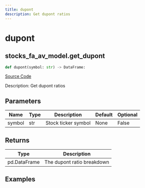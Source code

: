 ```yaml
---
title: dupont
description: Get dupont ratios
---
```

# dupont

## stocks_fa_av_model.get_dupont

```python
def dupont(symbol: str) -> DataFrame:
```
[Source Code](https://github.com/OpenBB-finance/OpenBBTerminal/tree/main/openbb_terminal/stocks/fundamental_analysis/av_model.py#L711)

Description: Get dupont ratios

## Parameters

| Name | Type | Description | Default | Optional |
| ---- | ---- | ----------- | ------- | -------- |
| symbol | str | Stock ticker symbol | None | False |

## Returns

| Type | Description |
| ---- | ----------- |
| pd.DataFrame | The dupont ratio breakdown |

## Examples

